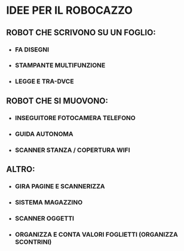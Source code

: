# IDEE PER IL ROBOCAZZO

## ROBOT CHE SCRIVONO SU UN FOGLIO:

- ### FA DISEGNI

- ### STAMPANTE MULTIFUNZIONE

- ### LEGGE E TRA-DVCE


## ROBOT CHE SI MUOVONO:

- ### INSEGUITORE FOTOCAMERA TELEFONO

- ### GUIDA AUTONOMA

- ### SCANNER STANZA / COPERTURA WIFI

## ALTRO:

- ### GIRA PAGINE E SCANNERIZZA

- ### SISTEMA MAGAZZINO

- ### SCANNER OGGETTI

- ### ORGANIZZA E CONTA VALORI FOGLIETTI (ORGANIZZA SCONTRINI)
